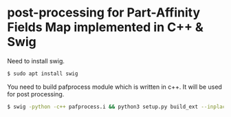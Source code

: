 # post-processing for Part-Affinity Fields Map implemented in C++ & Swig

Need to install swig.

```bash
$ sudo apt install swig
```

You need to build pafprocess module which is written in c++. It will be used for post processing.

```bash
$ swig -python -c++ pafprocess.i && python3 setup.py build_ext --inplace
```

